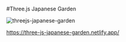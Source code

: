 #Three.js Japanese Garden


![threejs-japanese-garden](https://user-images.githubusercontent.com/56504519/115539883-771da800-a2d8-11eb-8440-339098db52aa.jpg)


https://three-js-japanese-garden.netlify.app/
